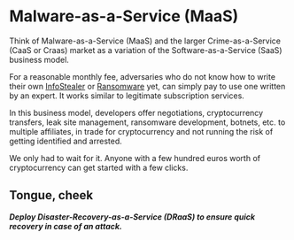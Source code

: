 # Malware-as-a-Service (MaaS)

Think of Malware-as-a-Service (MaaS) and the larger Crime-as-a-Service (CaaS or Craas) market as a variation of the Software-as-a-Service (SaaS) business model. 

For a reasonable monthly fee, adversaries who do not know how to write their own [InfoStealer](iaas.md) or [Ransomware](raas.md) yet, can simply pay to use one written by an expert. It works similar to legitimate subscription services.

In this business model, developers offer negotiations, cryptocurrency transfers, leak site management, ransomware development, botnets, etc. to multiple affiliates, in trade for cryptocurrency and not running the risk of getting identified and arrested.

We only had to wait for it. Anyone with a few hundred euros worth of cryptocurrency can get started with a few clicks.

## Tongue, cheek

***Deploy Disaster-Recovery-as-a-Service (DRaaS) to ensure quick recovery in case of an attack.***


